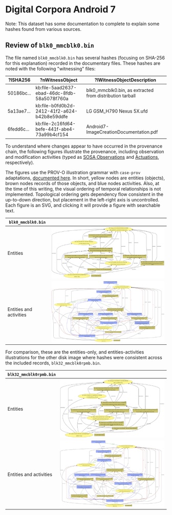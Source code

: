 <!--
GENERATED FILE

The file README.md is generated from README.md.in and other source files.  Do not edit README.md directly; instead, edit the graph, SPARQL query(/ies), or template README.md.in files in this directory.
-->

# Digital Corpora Android 7

Note: This dataset has some documentation to complete to explain some hashes found from various sources.


## Review of `blk0_mmcblk0.bin`

The file named `blk0_mmcblk0.bin` has several hashes (focusing on SHA-256 for this explanation) recorded in the documentary files.  These hashes are noted with the following "witnessing" files:

| ?lSHA256   | ?nWitnessObject                              | ?lWitnessObjectDescription                               |
|------------|----------------------------------------------|----------------------------------------------------------|
| 50186bc... | kb:file-5aad2637-ebad-46dc-8fdb-58a5078f760a | blk0_mmcblk0.bin, as extracted from distribution tarball |
| 5a13ae7... | kb:file-b0fd0b2d-2412-41f2-a624-b42b8e59ddfe | LG GSM_H790 Nexus 5X.ufd                                 |
| 6fedd6c... | kb:file-2c16fd64-befe-441f-abe4-73a99b4cf154 | Android7-ImageCreationDocumentation.pdf                  |

To understand where changes appear to have occurred in the provenance chain, the following figures illustrate the provenance, including observation and modification activities (typed as [SOSA Observations](https://www.w3.org/TR/vocab-ssn/#SOSAObservation) and [Actuations](https://www.w3.org/TR/vocab-ssn/#SOSAActuation), respectively).

The figures use the PROV-O illustration grammar with `case-prov` adaptations, [documented here](https://github.com/casework/CASE-Implementation-PROV-O#visual-design-notes).  In short, yellow nodes are entities (objects), brown nodes records of those objects, and blue nodes activities.  Also, at the time of this writing, the visual ordering of temporal relationships is not implemented.  Topological ordering gets dependency flow consistent in the up-to-down direction, but placement in the left-right axis is uncontrolled.  Each figure is an SVG, and clicking it will provide a figure with searchable text.

| `blk0_mmcblk0.bin` |  |
| --- | --- |
| Entities | ![Provenance of `blk0_mmcblk0.bin`: entities](filtered-blk0_mmcblk0.bin.entities.svg) |
| Entities and activities | ![Provenance of `blk0_mmcblk0.bin`: entities and activities](filtered-blk0_mmcblk0.bin.activities-entities.svg) |

For comparison, these are the entities-only, and entities-activities illustrations for the other disk image where hashes were consistent across the included records, `blk32_mmcblk0rpmb.bin`.

| `blk32_mmcblk0rpmb.bin` |  |
| --- | --- |
| Entities | ![Provenance of `blk32_mmcblk0rpmb.bin`: entities](filtered-blk32_mmcblk0rpmb.bin.entities.svg) |
| Entities and activities | ![Provenance of `blk32_mmcblk0rpmb.bin`: entities and activities](filtered-blk32_mmcblk0rpmb.bin.activities-entities.svg) |
